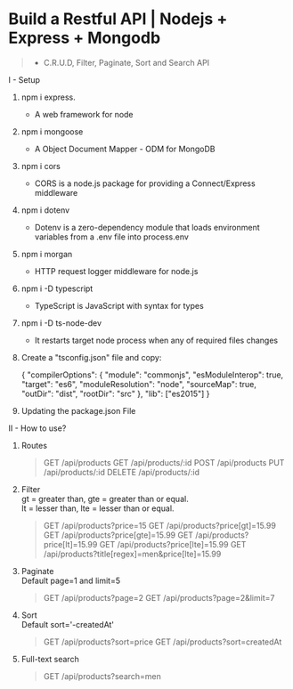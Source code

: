 # Build a Restful API | Nodejs + Express + Mongodb

> - C.R.U.D, Filter, Paginate, Sort and Search API

I - Setup

1. npm i express.


    - A web framework for node

2. npm i mongoose


    - A Object Document Mapper - ODM for MongoDB

3. npm i cors


    - CORS is a node.js package for providing a Connect/Express middleware

4. npm i dotenv


    - Dotenv is a zero-dependency module that loads environment variables from a .env file into process.env

5. npm i morgan


    - HTTP request logger middleware for node.js

6. npm i -D typescript


    - TypeScript is JavaScript with syntax for types

7. npm i -D ts-node-dev


    - It restarts target node process when any of required files changes

8. Create a "tsconfig.json" file and copy:


    {
      "compilerOptions": {
        "module": "commonjs",
        "esModuleInterop": true,
        "target": "es6",
        "moduleResolution": "node",
        "sourceMap": true,
        "outDir": "dist",
        "rootDir": "src"
      },
      "lib": ["es2015"]
    }

9. Updating the package.json File

II - How to use?

1. Routes


    > GET    /api/products
    > GET    /api/products/:id
    > POST   /api/products
    > PUT    /api/products/:id
    > DELETE /api/products/:id

2. Filter  
   gt = greater than, gte = greater than or equal.  
   lt = lesser than, lte = lesser than or equal.


    > GET /api/products?price=15
    > GET /api/products?price[gt]=15.99
    > GET /api/products?price[gte]=15.99
    > GET /api/products?price[lt]=15.99
    > GET /api/products?price[lte]=15.99
    > GET /api/products?title[regex]=men&price[lte]=15.99

3. Paginate  
   Default page=1 and limit=5


    > GET /api/products?page=2
    > GET /api/products?page=2&limit=7

4. Sort  
   Default sort='-createdAt'


    > GET /api/products?sort=price
    > GET /api/products?sort=createdAt

5. Full-text search


    > GET /api/products?search=men
